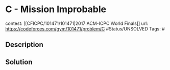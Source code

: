 # C - Mission Improbable

contest: [[CFICPC/101471/101471|2017 ACM-ICPC World Finals]]
url: https://codeforces.com/gym/101471/problem/C
#Status/UNSOLVED
Tags: #

## Description

## Solution

